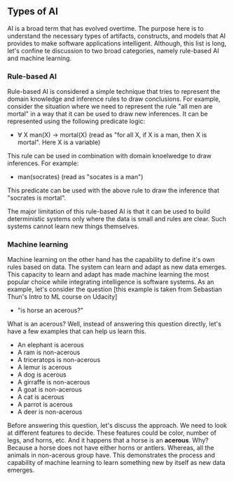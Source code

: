 ## Types of AI

AI is a broad term that has evolved overtime. The purpose here is to understand the necessary types of artifacts, constructs, and models that AI provides to make software applications intelligent. Although, this list is long, let's confine te discussion to two broad categories, namely rule-based AI and machine learning.

### Rule-based AI
Rule-based AI is considered a simple technique that tries to represent the domain knowledge and inference rules to draw conclusions. For example, consider the situation where we need to represent the rule "all men are mortal" in a way that it can be used to draw new inferences. It can be represented using the following predicate logic:

- ∀ X man(X) → mortal(X) (read as "for all X, if X is a man, then X is mortal". Here X is a variable)

This rule can be used in combination with domain knoelwedge to draw inferences. For example:

- man(socrates) (read as "socates is a man")

This predicate can be used with the above rule to draw the inference that "socrates is mortal".

The major limitation of this rule-based AI is that it can be used to build deterministic systems only where the data is small and rules are clear. Such systems cannot learn new things themselves.

### Machine learning
Machine learning on the other hand has the capability to define it's own rules based on data. The system can learn and adapt as new data emerges. This capacity to learn and adapt has made machine learning the most popular choice while integrating intelligence is software systems.
As an example, let's consider the question [this example is taken from Sebastian Thun's Intro to ML course on Udacity]

- "is horse an acerous?"

What is an acerous? Well, instead of answering this question directly, let's have a few examples that can help us learn this.

- An elephant is acerous
- A ram is non-acerous
- A triceratops is non-acerous
- A lemur is acerous
- A dog is acerous
- A girraffe is non-acerous
- A goat is non-acerous
- A cat is acerous
- A parrot is acerous
- A deer is non-acerous

Before answering this question, let's discuss the approach. We need to look at different features to decide. These features could be color, number of legs, and horns, etc. And it happens that a horse is an **acerous**. Why? Because a horse does not have either horns or antlers. Whereas, all the animals in non-acerous group have. This demonstrates the process and capability of machine learning to learn something new by itself as new data emerges.
